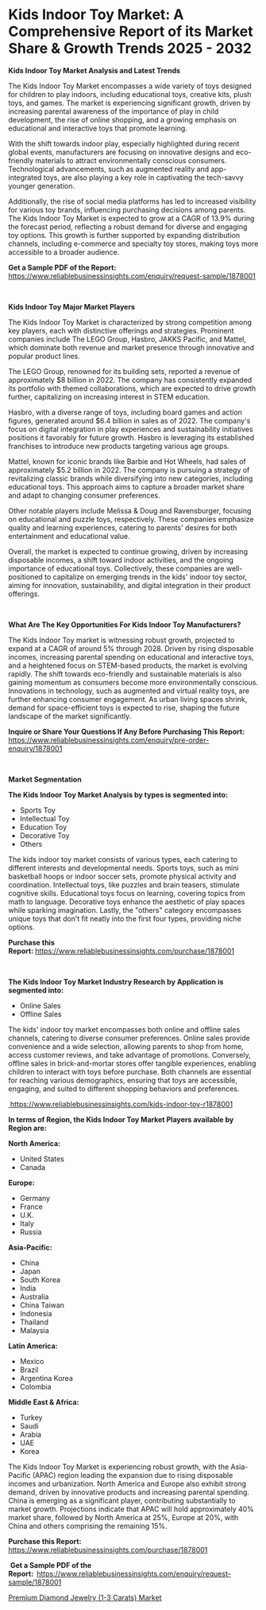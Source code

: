 <p><h1>Kids Indoor Toy Market: A Comprehensive Report of its Market Share & Growth Trends 2025 - 2032</h1></p><p><strong>Kids Indoor Toy Market Analysis and Latest Trends</strong></p>
<p><p>The Kids Indoor Toy Market encompasses a wide variety of toys designed for children to play indoors, including educational toys, creative kits, plush toys, and games. The market is experiencing significant growth, driven by increasing parental awareness of the importance of play in child development, the rise of online shopping, and a growing emphasis on educational and interactive toys that promote learning. </p><p>With the shift towards indoor play, especially highlighted during recent global events, manufacturers are focusing on innovative designs and eco-friendly materials to attract environmentally conscious consumers. Technological advancements, such as augmented reality and app-integrated toys, are also playing a key role in captivating the tech-savvy younger generation. </p><p>Additionally, the rise of social media platforms has led to increased visibility for various toy brands, influencing purchasing decisions among parents. The Kids Indoor Toy Market is expected to grow at a CAGR of 13.9% during the forecast period, reflecting a robust demand for diverse and engaging toy options. This growth is further supported by expanding distribution channels, including e-commerce and specialty toy stores, making toys more accessible to a broader audience.</p></p>
<p><strong>Get a Sample PDF of the Report:&nbsp;</strong> <a href="https://www.reliablebusinessinsights.com/enquiry/request-sample/1878001?utm_campaign=2760&utm_medium=2&utm_source=Github&utm_content=ia&utm_term=05042025&utm_id=kids-indoor-toy">https://www.reliablebusinessinsights.com/enquiry/request-sample/1878001</a></p>
<p>&nbsp;</p>
<p><strong>Kids Indoor Toy Major Market Players</strong></p>
<p><p>The Kids Indoor Toy Market is characterized by strong competition among key players, each with distinctive offerings and strategies. Prominent companies include The LEGO Group, Hasbro, JAKKS Pacific, and Mattel, which dominate both revenue and market presence through innovative and popular product lines.</p><p>The LEGO Group, renowned for its building sets, reported a revenue of approximately $8 billion in 2022. The company has consistently expanded its portfolio with themed collaborations, which are expected to drive growth further, capitalizing on increasing interest in STEM education.</p><p>Hasbro, with a diverse range of toys, including board games and action figures, generated around $6.4 billion in sales as of 2022. The company's focus on digital integration in play experiences and sustainability initiatives positions it favorably for future growth. Hasbro is leveraging its established franchises to introduce new products targeting various age groups.</p><p>Mattel, known for iconic brands like Barbie and Hot Wheels, had sales of approximately $5.2 billion in 2022. The company is pursuing a strategy of revitalizing classic brands while diversifying into new categories, including educational toys. This approach aims to capture a broader market share and adapt to changing consumer preferences.</p><p>Other notable players include Melissa & Doug and Ravensburger, focusing on educational and puzzle toys, respectively. These companies emphasize quality and learning experiences, catering to parents' desires for both entertainment and educational value.</p><p>Overall, the market is expected to continue growing, driven by increasing disposable incomes, a shift toward indoor activities, and the ongoing importance of educational toys. Collectively, these companies are well-positioned to capitalize on emerging trends in the kids' indoor toy sector, aiming for innovation, sustainability, and digital integration in their product offerings.</p></p>
<p>&nbsp;</p>
<p><strong>What Are The Key Opportunities For Kids Indoor Toy Manufacturers?</strong></p>
<p><p>The Kids Indoor Toy market is witnessing robust growth, projected to expand at a CAGR of around 5% through 2028. Driven by rising disposable incomes, increasing parental spending on educational and interactive toys, and a heightened focus on STEM-based products, the market is evolving rapidly. The shift towards eco-friendly and sustainable materials is also gaining momentum as consumers become more environmentally conscious. Innovations in technology, such as augmented and virtual reality toys, are further enhancing consumer engagement. As urban living spaces shrink, demand for space-efficient toys is expected to rise, shaping the future landscape of the market significantly.</p></p>
<p><strong>Inquire or Share Your Questions If Any Before Purchasing This Report:</strong> <a href="https://www.reliablebusinessinsights.com/enquiry/pre-order-enquiry/1878001?utm_campaign=2760&utm_medium=2&utm_source=Github&utm_content=ia&utm_term=05042025&utm_id=kids-indoor-toy">https://www.reliablebusinessinsights.com/enquiry/pre-order-enquiry/1878001</a></p>
<p>&nbsp;</p>
<p><strong>Market Segmentation</strong></p>
<p><strong>The Kids Indoor Toy Market Analysis by types is segmented into:</strong></p>
<p><ul><li>Sports Toy</li><li>Intellectual Toy</li><li>Education Toy</li><li>Decorative Toy</li><li>Others</li></ul></p>
<p><p>The kids indoor toy market consists of various types, each catering to different interests and developmental needs. Sports toys, such as mini basketball hoops or indoor soccer sets, promote physical activity and coordination. Intellectual toys, like puzzles and brain teasers, stimulate cognitive skills. Educational toys focus on learning, covering topics from math to language. Decorative toys enhance the aesthetic of play spaces while sparking imagination. Lastly, the "others" category encompasses unique toys that don’t fit neatly into the first four types, providing niche options.</p></p>
<p><strong>Purchase this Report:&nbsp;</strong><a href="https://www.reliablebusinessinsights.com/purchase/1878001?utm_campaign=2760&utm_medium=2&utm_source=Github&utm_content=ia&utm_term=05042025&utm_id=kids-indoor-toy">https://www.reliablebusinessinsights.com/purchase/1878001</a></p>
<p>&nbsp;</p>
<p><strong>The Kids Indoor Toy Market Industry Research by Application is segmented into:</strong></p>
<p><ul><li>Online Sales</li><li>Offline Sales</li></ul></p>
<p><p>The kids' indoor toy market encompasses both online and offline sales channels, catering to diverse consumer preferences. Online sales provide convenience and a wide selection, allowing parents to shop from home, access customer reviews, and take advantage of promotions. Conversely, offline sales in brick-and-mortar stores offer tangible experiences, enabling children to interact with toys before purchase. Both channels are essential for reaching various demographics, ensuring that toys are accessible, engaging, and suited to different shopping behaviors and preferences.</p></p>
<p><a href="https://www.reliablebusinessinsights.com/kids-indoor-toy-r1878001?utm_campaign=2760&utm_medium=2&utm_source=Github&utm_content=ia&utm_term=05042025&utm_id=kids-indoor-toy">&nbsp;https://www.reliablebusinessinsights.com/kids-indoor-toy-r1878001</a></p>
<p><strong>In terms of Region, the Kids Indoor Toy Market Players available by Region are:</strong></p>
<p>
    <p> <strong> North America: </strong>
        <ul>
            <li>United States</li>
            <li>Canada</li>
        </ul>
        </p> 
    <p> <strong> Europe: </strong>
        <ul>
            <li>Germany</li>
            <li>France</li>
            <li>U.K.</li>
            <li>Italy</li>
            <li>Russia</li>
        </ul>
        </p> 
    <p> <strong> Asia-Pacific: </strong>
        <ul>
            <li>China</li>
            <li>Japan</li>
            <li>South Korea</li>
            <li>India</li>
            <li>Australia</li>
            <li>China Taiwan</li>
            <li>Indonesia</li>
            <li>Thailand</li>
            <li>Malaysia</li>
        </ul>
        </p> 
    <p> <strong> Latin America: </strong>
        <ul>
            <li>Mexico</li>
            <li>Brazil</li>
            <li>Argentina Korea</li>
            <li>Colombia</li>
        </ul>
        </p> 
    <p> <strong> Middle East & Africa: </strong>
        <ul>
            <li>Turkey</li>
            <li>Saudi</li>
            <li>Arabia</li>
            <li>UAE</li>
            <li>Korea</li>
        </ul>
    </p>
    </p>
<p><p>The Kids Indoor Toy Market is experiencing robust growth, with the Asia-Pacific (APAC) region leading the expansion due to rising disposable incomes and urbanization. North America and Europe also exhibit strong demand, driven by innovative products and increasing parental spending. China is emerging as a significant player, contributing substantially to market growth. Projections indicate that APAC will hold approximately 40% market share, followed by North America at 25%, Europe at 20%, with China and others comprising the remaining 15%.</p></p>
<p><strong>Purchase this Report: </strong><a href="https://www.reliablebusinessinsights.com/purchase/1878001?utm_campaign=2760&utm_medium=2&utm_source=Github&utm_content=ia&utm_term=05042025&utm_id=kids-indoor-toy">https://www.reliablebusinessinsights.com/purchase/1878001</a></p>
<p>&nbsp;<strong>Get a Sample PDF of the Report:&nbsp;&nbsp;</strong><a href="https://www.reliablebusinessinsights.com/enquiry/request-sample/1878001?utm_campaign=2760&utm_medium=2&utm_source=Github&utm_content=ia&utm_term=05042025&utm_id=kids-indoor-toy">https://www.reliablebusinessinsights.com/enquiry/request-sample/1878001</a></p>
<p><strong></strong></p>
<p><p><a href="https://github.com/nabadeneme/Market-Research-Report-List-1/blob/main/premium-diamond-jewelry-1-3-carats-market.md?utm_campaign=2760&utm_medium=2&utm_source=Github&utm_content=ia&utm_term=05042025&utm_id=kids-indoor-toy">Premium Diamond Jewelry (1-3 Carats) Market</a></p></p>